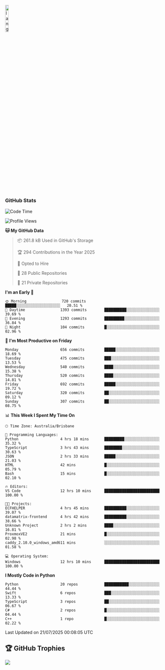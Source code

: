 <p align="left"><img width=15%" src="https://github.com/alansmathew/alansmathew/raw/master/lang.gif" alt="lang image here" /></p>

# <h3 align="left">GitHub Stats</h3>

<!--START_SECTION:waka-->
![Code Time](http://img.shields.io/badge/Code%20Time-603%20hrs%2043%20mins-blue)

![Profile Views](http://img.shields.io/badge/Profile%20Views-3-blue)

**🐱 My GitHub Data** 

> 📦 261.8 kB Used in GitHub's Storage 
 > 
> 🏆 294 Contributions in the Year 2025
 > 
> 💼 Opted to Hire
 > 
> 📜 28 Public Repositories 
 > 
> 🔑 21 Private Repositories 
 > 
**I'm an Early 🐤** 

```text
🌞 Morning                720 commits         █████░░░░░░░░░░░░░░░░░░░░   20.51 % 
🌆 Daytime                1393 commits        ██████████░░░░░░░░░░░░░░░   39.69 % 
🌃 Evening                1293 commits        █████████░░░░░░░░░░░░░░░░   36.84 % 
🌙 Night                  104 commits         █░░░░░░░░░░░░░░░░░░░░░░░░   02.96 % 
```
📅 **I'm Most Productive on Friday** 

```text
Monday                   656 commits         █████░░░░░░░░░░░░░░░░░░░░   18.69 % 
Tuesday                  475 commits         ███░░░░░░░░░░░░░░░░░░░░░░   13.53 % 
Wednesday                540 commits         ████░░░░░░░░░░░░░░░░░░░░░   15.38 % 
Thursday                 520 commits         ████░░░░░░░░░░░░░░░░░░░░░   14.81 % 
Friday                   692 commits         █████░░░░░░░░░░░░░░░░░░░░   19.72 % 
Saturday                 320 commits         ██░░░░░░░░░░░░░░░░░░░░░░░   09.12 % 
Sunday                   307 commits         ██░░░░░░░░░░░░░░░░░░░░░░░   08.75 % 
```


📊 **This Week I Spent My Time On** 

```text
🕑︎ Time Zone: Australia/Brisbane

💬 Programming Languages: 
Python                   4 hrs 18 mins       █████████░░░░░░░░░░░░░░░░   35.32 % 
TypeScript               3 hrs 43 mins       ████████░░░░░░░░░░░░░░░░░   30.63 % 
JSON                     2 hrs 33 mins       █████░░░░░░░░░░░░░░░░░░░░   21.03 % 
HTML                     42 mins             █░░░░░░░░░░░░░░░░░░░░░░░░   05.79 % 
Bash                     15 mins             █░░░░░░░░░░░░░░░░░░░░░░░░   02.10 % 

🔥 Editors: 
VS Code                  12 hrs 10 mins      █████████████████████████   100.00 % 

🐱‍💻 Projects: 
ECFHELPER                4 hrs 45 mins       ██████████░░░░░░░░░░░░░░░   39.07 % 
datamatrix-frontend      4 hrs 42 mins       ██████████░░░░░░░░░░░░░░░   38.66 % 
Unknown Project          2 hrs 2 mins        ████░░░░░░░░░░░░░░░░░░░░░   16.81 % 
ProxmoxVE2               21 mins             █░░░░░░░░░░░░░░░░░░░░░░░░   02.98 % 
caddy_2.10.0_windows_amd611 mins             ░░░░░░░░░░░░░░░░░░░░░░░░░   01.58 % 

💻 Operating System: 
Windows                  12 hrs 10 mins      █████████████████████████   100.00 % 
```

**I Mostly Code in Python** 

```text
Python                   20 repos            ███████████░░░░░░░░░░░░░░   44.44 % 
Swift                    6 repos             ███░░░░░░░░░░░░░░░░░░░░░░   13.33 % 
TypeScript               3 repos             ██░░░░░░░░░░░░░░░░░░░░░░░   06.67 % 
C#                       2 repos             █░░░░░░░░░░░░░░░░░░░░░░░░   04.44 % 
C++                      1 repo              █░░░░░░░░░░░░░░░░░░░░░░░░   02.22 % 
```




 Last Updated on 21/07/2025 00:08:05 UTC
<!--END_SECTION:waka-->

## 🏆 GitHub Trophies

![](https://github-profile-trophy.vercel.app/?username=samh06&theme=discord&no-frame=true&no-bg=false&margin-w=4)
